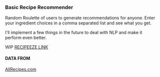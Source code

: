 ### Basic Recipe Recommender

Random Roulette of users to generate recommendations for anyone.
Enter your ingredient choices in a comma separated list and see what you get.

I'll implement a few things in the future to deal with NLP and make it perform even better.

WIP [RECIPEEZE LINK](https://movieeze.herokuapp.com/index)

#### DATA FROM
[AllRecipes.com](https://www.allrecipes.com/)
